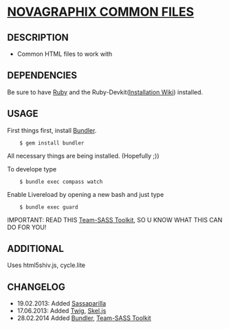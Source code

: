 # [NOVAGRAPHIX COMMON FILES](http://novagraphix.de)

## DESCRIPTION

* Common HTML files to work with

## DEPENDENCIES

Be sure to have [Ruby](http://rubyinstaller.org/downloads/) and the Ruby-Devkit([Installation Wiki](https://github.com/oneclick/rubyinstaller/wiki/Development-Kit)) installed.

## USAGE

First things first, install [Bundler](http://bundler.io/).

        $ gem install bundler

All necessary things are being installed. (Hopefully ;))

To develope type

        $ bundle exec compass watch

Enable Livereload by opening a new bash and just type

        $ bundle exec guard

IMPORTANT: READ THIS [Team-SASS Toolkit](https://github.com/Team-Sass/toolkit), SO U KNOW WHAT THIS CAN DO FOR YOU!

## ADDITIONAL

Uses html5shiv.js, cycle.lite

## CHANGELOG

* 19.02.2013:   Added [Sassaparilla](https://github.com/fffunction/sassaparilla)
* 17.06.2013:   Added [Twig](http://twig.sensiolabs.org/), [Skel.js](http://skeljs.org/)
* 28.02.2014    Added [Bundler](http://bundler.io/), [Team-SASS Toolkit](https://github.com/Team-Sass/toolkit)
